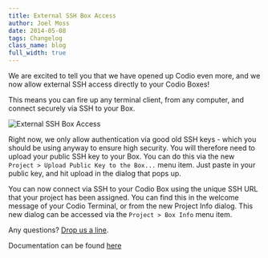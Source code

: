 ```yaml
---
title: External SSH Box Access
author: Joel Moss
date: 2014-05-08
tags: Changelog
class_name: blog
full_width: true
---
```


We are excited to tell you that we have opened up Codio even more, and we now allow external SSH access directly to your Codio Boxes!

This means you can fire up any terminal client, from any computer, and connect securely via SSH to your Box.

![External SSH Box Access](blog/ssh.png)

Right now, we only allow authentication via good old SSH keys - which you should be using anyway to ensure high security. You will therefore need to upload your public SSH key to your Box. You can do this via the new `Project > Upload Public Key to the Box...` menu item. Just paste in your public key, and hit upload in the dialog that pops up.

You can now connect via SSH to your Codio Box using the unique SSH URL that your project has been assigned. You can find this in the welcome message of your Codio Terminal, or from the new Project Info dialog. This new dialog can be accessed via the `Project > Box Info` menu item.

Any questions? [Drop us a line](mailto:help@codio.com).

Documentation can be found [here](/docs/boxes/ssh-access)